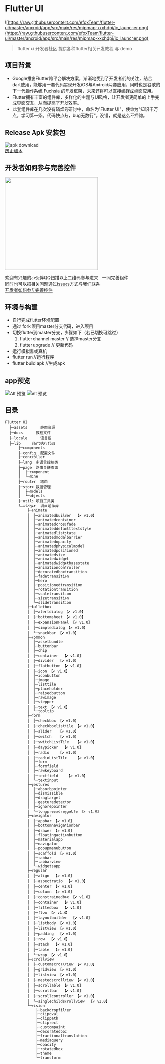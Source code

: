 # Flutter UI
![https://raw.githubusercontent.com/efoxTeam/flutter-ui/master/android/app/src/main/res/mipmap-xxxhdpi/ic_launcher.png](https://raw.githubusercontent.com/efoxTeam/flutter-ui/master/android/app/src/main/res/mipmap-xxxhdpi/ic_launcher.png)

> flutter ui 开发者社区 提供各种flutter相关开发教程 与 demo

## 项目背景
* Google推出Flutter跨平台解决方案，渐渐地受到了开发者们的关注，结合dart使用，能够用一套代码实现开发iOS与Android两套应用，同时也是谷歌的下一代操作系统 Fuchsia 的开发框架，未来还将可以直接编译成桌面应用。
* Flutter拥有丰富的组件库，多样化的主题与UI风格，让开发者更简单的上手完成界面交互，从而提高了开发效率。
* 此套组件库在几次没有硝烟的研讨中，命名为"Flutter UI"，使命为"知识千万点，学习第一条。代码快点敲，bug无数行"。没错，就是这么不押韵。

## Release Apk 安装包   
![apk download](readme/apk.png)     
[历史版本](https://github.com/efoxTeam/flutter-ui/releases)

## 开发者如何参与完善控件
<img src="https://raw.githubusercontent.com/efoxTeam/flutter-ui/test/readme/qq-qrcode.png" width="300" />

欢迎有兴趣的小伙伴QQ扫描以上二维码参与进来，一同完善组件    
同时也可以把相关问题通过[issues](https://github.com/efoxTeam/flutter-ui/issues)方式与我们联系   
[开发者如何参与完善控件](readme/pr.md)



## 环境与构建
* 自行完成flutter环境配置
* 通过 fork 项目master分支代码，进入项目
* 切换flutter到master分支，步骤如下（若已切换可跳过）
  1. flutter channel master // 选择master分支
  2. flutter upgrade // 更新代码  
* 运行模拟器或真机 
* flutter run //运行程序
* flutter build apk //生成apk 

## app预览

![Alt 预览](readme/flutter_ui2.gif)
![Alt 预览](readme/flutter_ui3.gif)


## 目录
```
Flutter UI
  ├─assets      静态资源
  ├─docs      教程文件
  ├─locale      语言包
  ├─lib     dart执行代码
      ├─components
      ├─config  配置文件
      ├─controller
      ├─lang  多语言控制类
      ├─page  路由关联页面
      │  ├─component
      │  └─mine
      ├─router  路由
      ├─store 数据管理
      │  ├─models
      │  └─objects
      ├─utils 项目工具类
      └─widget  项目组件库
          ├─animate
          │  ├─animatedbuilder  【✔️ v1.0】
          │  ├─animatedcontainer
          │  ├─animatedcrossfade
          │  ├─animateddefaulttextstyle
          │  ├─animatedliststate
          │  ├─animatedmodalbarrier
          │  ├─animatedopacity
          │  ├─animatedphysicalmodel
          │  ├─animatedpositioned
          │  ├─animatedsize
          │  ├─animatedwidget
          │  ├─animatedwidgetbasestate
          │  ├─animationcontroller
          │  ├─decoratedboxtransition
          │  ├─fadetransition
          │  ├─hero
          │  ├─positionedtransition
          │  ├─rotationtransition
          │  ├─scaletransition
          │  ├─sizetransition
          │  └─slidetransition
          ├─bulletbox
          │  ├─alertdialog 【✔️ v1.0】
          │  ├─bottomsheet 【✔️ v1.0】
          │  ├─expansionPanel 【✔️ v1.0】
          │  ├─simpledialog 【✔️ v1.0】
          │  └─snackbar 【✔️ v1.0】
          ├─common
          │  ├─assetbundle
          │  ├─buttonbar
          │  ├─chip
          │  ├─container  【✔️ v1.0】
          │  ├─divider  【✔️ v1.0】
          │  ├─flatbutton 【✔️ v1.0】
          │  ├─icon 【✔️ v1.0】
          │  ├─iconbutton
          │  ├─image
          │  ├─listtile
          │  ├─placeholder
          │  ├─raisedbutton
          │  ├─rawimage
          │  ├─stepper
          │  ├─text 【✔️ v1.0】
          │  └─tooltip
          ├─form
          │  ├─checkbox 【✔️ v1.0】
          │  ├─checkboxlisttile 【✔️ v1.0】
          │  ├─slider   【✔️ v1.0】
          │  ├─switch   【✔️ v1.0】
          │  ├─switchListTile   【✔️ v1.0】
          │  ├─daypicker  【✔️ v1.0】
          │  ├─radio    【✔️ v1.0】
          │  ├─radioListTile    【✔️ v1.0】
          │  ├─form
          │  ├─formfield
          │  ├─rawkeyboard
          │  ├─textfield    【✔️ v1.0】
          │  └─textinput
          ├─gestures
          │  ├─absorbpointer
          │  ├─dismissible
          │  ├─dragtarget
          │  ├─gesturedetector
          │  ├─ignorepointer
          │  └─longpressdraggable 【✔️ v1.0】
          ├─navigator
          │  ├─appbar 【✔️ v1.0】
          │  ├─bottomnavigationbar
          │  ├─drawer 【✔️ v1.0】
          │  ├─floatingactionbutton
          │  ├─materialapp
          │  ├─navigator
          │  ├─popupmenubutton
          │  ├─scaffold 【✔️ v1.0】
          │  ├─tabbar
          │  ├─tabbarview
          │  └─widgetsapp
          ├─regular
          │  ├─align  【✔️ v1.0】
          │  ├─aspectratio  【✔️ v1.0】
          │  ├─center 【✔️ v1.0】
          │  ├─column 【✔️ v1.0】
          │  ├─constrainedbox 【✔️ v1.0】
          │  ├─container  【✔️ v1.0】
          │  ├─fittedbox  【✔️ v1.0】
          │  ├─flow 【✔️ v1.0】
          │  ├─layoutbuilder  【✔️ v1.0】
          │  ├─listbody 【✔️ v1.0】
          │  ├─listview 【✔️ v1.0】
          │  ├─padding  【✔️ v1.0】
          │  ├─row  【✔️ v1.0】
          │  ├─stack  【✔️ v1.0】
          │  ├─table  【✔️ v1.0】
          │  └─wrap 【✔️ v1.0】
          ├─scrollview
          │  ├─customscrollview 【✔️ v1.0】
          │  ├─gridview 【✔️ v1.0】
          │  ├─listview 【✔️ v1.0】
          │  ├─nestedscrollview 【✔️ v1.0】
          │  ├─scrollable 【✔️ v1.0】
          │  ├─scrollbar  【✔️ v1.0】
          │  ├─scrollcontroller 【✔️ v1.0】
          │  └─singlechildscrollview  【✔️ v1.0】
          └─vision
              ├─backdropfilter
              ├─clipoval
              ├─clippath
              ├─cliprect
              ├─custompaint
              ├─decoratedbox
              ├─fractionaltranslation
              ├─mediaquery
              ├─opacity
              ├─rotatedbox
              ├─theme
              └─transform
```

